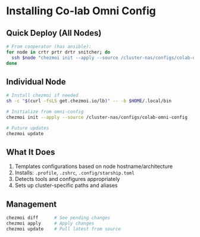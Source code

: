 # Installing Co-lab Omni Config

## Quick Deploy (All Nodes)

```bash
# From cooperator (has ansible):
for node in crtr prtr drtr snitcher; do
  ssh $node "chezmoi init --apply --source /cluster-nas/configs/colab-omni-config"
done
```

## Individual Node

```bash
# Install chezmoi if needed
sh -c "$(curl -fsLS get.chezmoi.io/lb)" -- -b $HOME/.local/bin

# Initialize from omni-config
chezmoi init --apply --source /cluster-nas/configs/colab-omni-config

# Future updates
chezmoi update
```

## What It Does

1. Templates configurations based on node hostname/architecture
2. Installs: `.profile`, `.zshrc`, `.config/starship.toml`
3. Detects tools and configures appropriately
4. Sets up cluster-specific paths and aliases

## Management

```bash
chezmoi diff      # See pending changes
chezmoi apply     # Apply changes
chezmoi update    # Pull latest from source
```